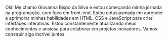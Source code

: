 Olá! Me chamo Giovanna Bispo da Silva e estou começando minha jornada na programação, com foco em front-end. Estou entusiasmada em aprender e aprimorar minhas habilidades em HTML, CSS e JavaScript para criar interfaces interativas. Estou constantemente atualizando meus conhecimentos e ansiosa para colaborar em projetos inovadores. Vamos construir algo incrível juntos
<!---
Gigantesca/Gigantesca is a ✨ special ✨ repository because its `README.md` (this file) appears on your GitHub profile.
You can click the Preview link to take a look at your changes.
--->
